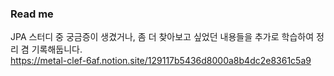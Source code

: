 ### Read me  
JPA 스터디 중 궁금증이 생겼거나, 좀 더 찾아보고 싶었던 내용들을 추가로 학습하여 정리 겸 기록해둡니다.  
https://metal-clef-6af.notion.site/129117b5436d8000a8b4dc2e8361c5a9
